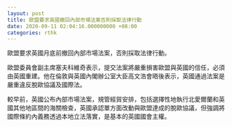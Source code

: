 ```yaml
---
layout: post
title: 歐盟要求英國撤回內部市場法案否則採取法律行動
date: 2020-09-11 02:04:16.000000000 +08:00
categories: rthk
---
```


歐盟要求英國月底前撤回內部市場法案，否則採取法律行動。

歐盟委員會副主席塞夫科維奇表示，提交法案將嚴重損害歐盟與英國的信任，必須由英國重建。他在倫敦與英國內閣辦公室大臣高文浩會晤後表示，英國通過法案是嚴重違反脫歐協議及國際法。

較早前，英國公布內部市場法案，規管經貿安排，包括選擇性地執行北愛爾蘭和英國其他地區間的海關檢查，英國承認單方面改動與歐盟達成的脫歐協議，但強調將國際條約內義務透過本地立法落實，是基本的英國國會主權。
